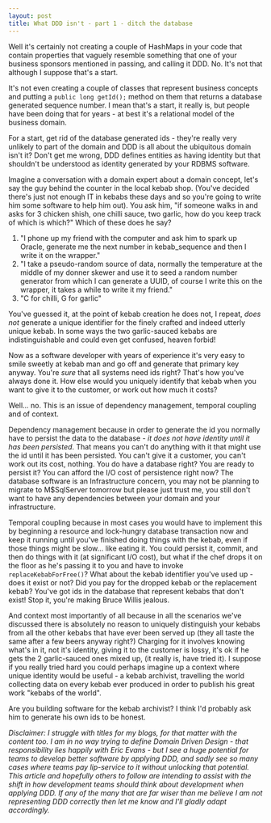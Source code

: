 ```yaml
---
layout: post
title: What DDD isn't - part 1 - ditch the database
---
```

Well it's certainly not creating a couple of HashMaps in your code that contain properties that vaguely resemble something that one of your business sponsors mentioned in passing, and calling it DDD. No. It's not that although I suppose that's a start.

It's not even creating a couple of classes that represent business concepts and putting a `public long getId();` method on them that returns a database generated sequence number. I mean that's a start, it really is, but people have been doing that for years - at best it's a relational model of the business domain.

For a start, get rid of the database generated ids - they're really very unlikely to part of the domain and DDD is all about the ubiquitous domain isn't it? Don't get me wrong, DDD defines entities as having identity but that shouldn't be understood as identity generated by your RDBMS software.

Imagine a conversation with a domain expert about a domain concept, let's say the guy behind the counter in the local kebab shop. (You've decided there's just not enough IT in kebabs these days and so you're going to write him some software to help him out). You ask him, "if someone walks in and asks for 3 chicken shish, one chilli sauce, two garlic, how do you keep track of which is which?" Which of these does he say?

1. "I phone up my friend with the computer and ask him to spark up Oracle, generate me the next number in kebab_sequence and then I write it on the wrapper."
1. "I take a pseudo-random source of data, normally the temperature at the middle of my donner skewer and use it to seed a random number generator from which I can generate a UUID, of course I write this on the wrapper, it takes a while to write it my friend."
1. "C for chilli, G for garlic"

You've guessed it, at the point of kebab creation he does not, I repeat, *does not* generate a unique identifier for the finely crafted and indeed utterly unique kebab. In some ways the two garlic-sauced kebabs are indistinguishable and could even get confused, heaven forbid!

Now as a software developer with years of experience it's very easy to smile sweetly at kebab man and go off and generate that primary key anyway. You're *sure* that all systems need ids right? That's how you've always done it. How else would you uniquely identify that kebab when you want to give it to the customer, or work out how much it costs?

Well... no. This is an issue of dependency management, temporal coupling and of context.

Dependency management because in order to generate the id you normally have to persist the data to the database - *it does not have identity until it has been persisted*. That means you can't do anything with it that might use the id until it has been persisted. You can't give it a customer, you can't work out its cost, nothing. You do have a database right? You are ready to persist it? You can afford the I/O cost of persistence right now? The database software is an Infrastructure concern, you may not be planning to migrate to M$SqlServer tomorrow but please just trust me, you still don't want to have any dependencies between your domain and your infrastructure.

Temporal coupling because in most cases you would have to implement this by beginning a resource and lock-hungry database transaction now and keep it running until you've finished doing things with the kebab, even if those things might be slow... like eating it. You could persist it, commit, and then do things with it (at significant I/O cost), but what if the chef drops it on the floor as he's passing it to you and have to invoke `replaceKebabForFree()`? What about the kebab identifier you've used up - does it exist or not? Did you pay for the dropped kebab or the replacement kebab? You've got ids in the database that represent kebabs that don't exist! Stop it, you're making Bruce Willis jealous.

And context most importantly of all because in all the scenarios we've discussed there is absolutely no reason to uniquely distinguish your kebabs from all the other kebabs that have ever been served up (they all taste the same after a few beers anyway right?) Charging for it involves knowing what's in it, not it's identity, giving it to the customer is lossy, it's ok if he gets the 2 garlic-sauced ones mixed up, (it really is, have tried it). I suppose if you really tried hard you could perhaps imagine up a context where unique identity would be useful - a kebab archivist, travelling the world collecting data on every kebab ever produced in order to publish his great work "kebabs of the world".

Are you building software for the kebab archivist? I think I'd probably ask him to generate his own ids to be honest.

*Disclaimer: I struggle with titles for my blogs, for that matter with the content too. I am in no way trying to define Domain Driven Design - that responsibility lies happily with Eric Evans - but I see a huge potential for teams to develop better software by applying DDD, and sadly see so many cases where teams pay lip-service to it without unlocking that potential. This article and hopefully others to follow are intending to assist with the shift in how development teams should think about development when applying DDD. If any of the many that are far wiser than me believe I am not representing DDD correctly then let me know and I'll gladly adapt accordingly.*
